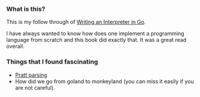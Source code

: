 ### What is this?
This is my follow through of [Writing an Interpreter in Go](https://interpreterbook.com/).

I have always wanted to know how does one implement a programming language from scratch and this book did exactly that. It was a great read overall.

### Things that I found fascinating
- [Pratt parsing](https://matklad.github.io/2020/04/13/simple-but-powerful-pratt-parsing.html)
- How did we go from goland to monkeyland (you can miss it easily if you are not careful).


